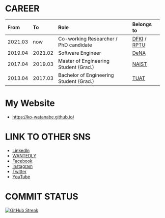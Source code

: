 # CAREER
| From    | To      | Role                                    | Belongs to                                                       | 
|:------- |:--------|:----------------------------------------|:-----------------------------------------------------------------|
| 2021.03 | now     | Co-working Researcher / PhD candidate   |[DFKI](https://www.dfki.de/web/) / [RPTU](https://rptu.de/)  |
| 2019.04 | 2021.02 | Software Engineer                       |[DeNA](https://dena.com/jp/)                                      |
| 2017.04 | 2019.03 | Master of Engineering Student (Grad.)   |[NAIST](http://www.naist.jp/en/)                                  |
| 2013.04 | 2017.03 | Bachelor of Engineering Student (Grad.) |[TUAT](https://www.tuat.ac.jp/en/)                                |

# My Website
- https://ko-watanabe.github.io/

# LINK TO OTHER SNS
- [LinkedIn](https://www.linkedin.com/in/ko-watanabe-linked-in)
- [WANTEDLY](https://www.wantedly.com/users/35987353)
- [Facebook](https://www.facebook.com/ko.watanabe.fb/)
- [Instagram](https://www.instagram.com/ko_watanabe_ig)
- [Twitter](https://twitter.com/ko_watanabe_jp)
- [YouTube](https://www.youtube.com/channel/UCvMocqDRMWYlbgX8jRAUHzQ)

# COMMIT STATUS
[![GitHub Streak](http://github-readme-streak-stats.herokuapp.com?user=ko-watanabe&theme=highcontrast)](https://git.io/streak-stats)